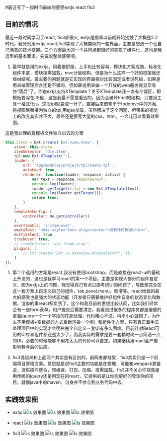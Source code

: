 #最近写了一段时间前端的感受extjs react fis3


## 目前的情况
最近一段时间学习了react, fis3都很火, extjs是很早以前就开始接触了大概是2.2时代。我分别用extjs,react,fis3实现了大概类似的一些界面，主要是想选一个让自己满意的技术框架。三个方案最大的一个共同点都很好的实现了组件化，这也是我选型的基本要求，先说说整体感受吧。
1. 最早就是用的extjs，用着很舒服，上手也比较容易，模块化方案成熟，标准化组件丰富，模块按需加载，mvc分层结构，但是为什么这样一个好的框架我还经纠结呢。最主要的问题就是它实现的界面相对比较固定或者说死板，如果是用来做管理后台还是不错的，但如果说用来做一个开放的web服务就显示有些“落后”了。你说extjs支持XTemplate？关于XTemplate我一直有个误区，即模板要写在JS里，这是我最不愿意看到的，因为会破坏html的结构，只要用工具一格式化js，这段tpl就变成一行了。直接后来借鉴于于todomvc中的方案,将视图层替换为独立的tpl,用ajax加载，虽然解决了这个问题，但带来的视觉上的改变其实并不大，最终还是要写大量的css，html。一会儿可以看看效果图。

这是我处理的将模板文件独立出去的方案
```JavaScript
this.items = Ext.create('Ext.view.View', {
    store: this.store,
    itemSelector: 'div.item',
    tpl:new Ext.XTemplate(''),
    loader: {
        url: 'app/modules/project/tpl/tasks.tpl',
        autoLoad: true,
        renderer: function(loader, response, active) {
            var text = response.responseText;
            console.log(loader);
            loader.getTarget().tpl = new Ext.XTemplate(text);
            console.log(loader.getTarget());
            return true;
        }
    },
    templateConfig: {
        controller: me.getController()
    },
    overItemCls: 'x-item-over',
    emptyText: '<div style="text-align:center">没有任何数据</div>',
    multiSelect: true,
    trackOver: true,
    // itemSelector: 'div.thumb-wrap',
    plugins: [
        // Ext.create('Ext.ux.DataView.DragSelector', {})
    ]
});
```
1. 第二个选用的方案是react,我没有使用bootstrap，而是直接在react-ui的基础上开发的，这也是我学习react的第一个项目。主要是实现大部分的组件自定义，因为extjs上的问题，我觉得自己有点过度考虑UI的问题了，导致想完全在这一套方案上自定义自己的组件，tab,panel,menu，侧滑等。react给我的最大的感受也是强大的状态功能（开发者只需要维护好组件自身的状态变化和数据，渲染的事react都负责了。这个和我目前的思想比较认同，比如我们经常会有一些form表单，用户提交后需要清空，我看到过很多的程序员都是傻傻的拿着jquery一个一个字段的在那处理，代码糟心不说，稍不小心就错了，为什么不用模板+空数据的方式重新渲染一个呢）和组件化方案，只有真正着手去处理项目中的实现才会明白完全自定义一套UI有多么困难。目前针对React可用的UI库和组件都还是太少了，而我实际的需求是要一套稍时尚一点简洁一点的UI，必要的时候能够不用花太大的代价可以自定。如果继续用react会严重影响我今后的进度。

1. fis3说起来和上面两个其实是有区别的，前两者都框架，fis3其实只是一个前端项目管理方案。意思就是说fis3主要的功能是在管理，可能和webpack更接近，提供插件整合，预编译，打包，压缩，按需加载，fis3并不关心你究竟是用传统的jquery还是用现在的react，它提供的是让你能更好的管理你的项目。就像java中的maven，自身并不参与到业务代码中去。




## 实践效果图

* extjs
![ls 效果图](ext-01.png)
![ls 效果图](ext-02.png)
![ls 效果图](ext-03.png)

* react
![ls 效果图](react-01.png)
![ls 效果图](react-02.png)
![ls 效果图](react-03.png)

* fis3
![ls 效果图](fis-01.png)
![ls 效果图](fis-02.png)
![ls 效果图](fis-03.png)

